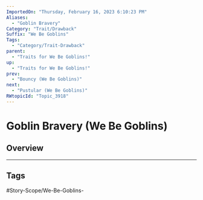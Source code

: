 ```yaml
---
ImportedOn: "Thursday, February 16, 2023 6:10:23 PM"
Aliases:
  - "Goblin Bravery"
Category: "Trait/Drawback"
Suffix: "We Be Goblins"
Tags:
  - "Category/Trait-Drawback"
parent:
  - "Traits for We Be Goblins!"
up:
  - "Traits for We Be Goblins!"
prev:
  - "Bouncy (We Be Goblins)"
next:
  - "Pustular (We Be Goblins)"
RWtopicId: "Topic_3918"
---
```

# Goblin Bravery (We Be Goblins)
## Overview

---
## Tags
#Story-Scope/We-Be-Goblins-

